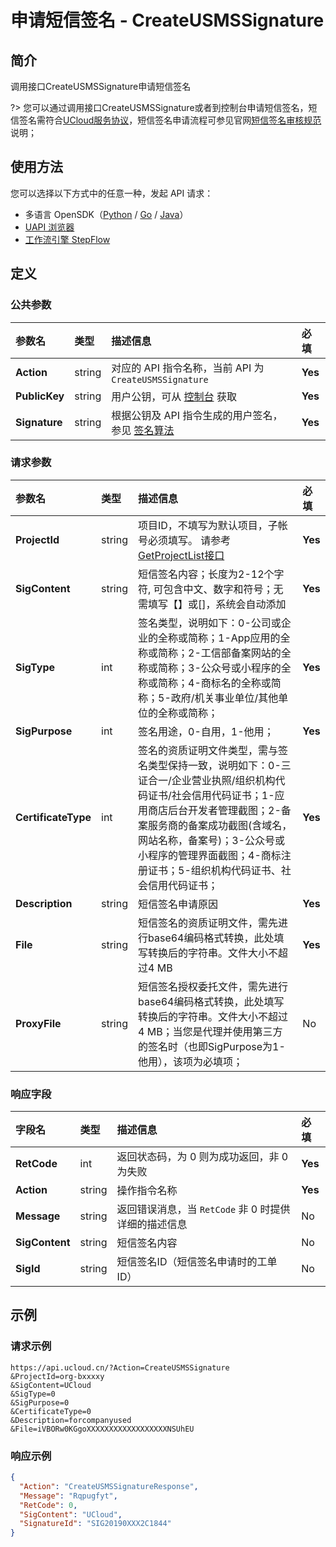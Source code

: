 # 申请短信签名 - CreateUSMSSignature

## 简介

调用接口CreateUSMSSignature申请短信签名

?> 您可以通过调用接口CreateUSMSSignature或者到控制台申请短信签名，短信签名需符合[UCloud服务协议](https://docs.ucloud.cn/management_monitor/usms/introduction/service_level)，短信签名申请流程可参见官网[短信签名审核规范](https://docs.ucloud.cn/management_monitor/usms/introduction/2005/2103)说明；



## 使用方法

您可以选择以下方式中的任意一种，发起 API 请求：
- 多语言 OpenSDK（[Python](https://github.com/ucloud/ucloud-sdk-python3) / [Go](https://github.com/ucloud/ucloud-sdk-go) / [Java](https://github.com/ucloud/ucloud-sdk-java)）
- [UAPI 浏览器](https://console.ucloud.cn/uapi/detail?id=CreateUSMSSignature)
- [工作流引擎 StepFlow](https://console.ucloud.cn/stepflow/manage/)

## 定义

### 公共参数

| 参数名 | 类型 | 描述信息 | 必填 |
|:---|:---|:---|:---|
| **Action**     | string  | 对应的 API 指令名称，当前 API 为 `CreateUSMSSignature`                        | **Yes** |
| **PublicKey**  | string  | 用户公钥，可从 [控制台](https://console.ucloud.cn/uapi/apikey) 获取                                             | **Yes** |
| **Signature**  | string  | 根据公钥及 API 指令生成的用户签名，参见 [签名算法](api/summary/signature.md)  | **Yes** |

### 请求参数

| 参数名 | 类型 | 描述信息 | 必填 |
|:---|:---|:---|:---|
| **ProjectId** | string | 项目ID，不填写为默认项目，子帐号必须填写。 请参考[GetProjectList接口](api/summary/get_project_list) |**Yes**|
| **SigContent** | string | 短信签名内容；长度为2-12个字符, 可包含中文、数字和符号；无需填写【】或[]，系统会自动添加 |**Yes**|
| **SigType** | int | 签名类型，说明如下：0-公司或企业的全称或简称；1-App应用的全称或简称；2-工信部备案网站的全称或简称；3-公众号或小程序的全称或简称；4-商标名的全称或简称；5-政府/机关事业单位/其他单位的全称或简称； |**Yes**|
| **SigPurpose** | int | 签名用途，0-自用，1-他用； |**Yes**|
| **CertificateType** | int | 签名的资质证明文件类型，需与签名类型保持一致，说明如下：0-三证合一/企业营业执照/组织机构代码证书/社会信用代码证书；1-应用商店后台开发者管理截图；2-备案服务商的备案成功截图(含域名，网站名称，备案号)；3-公众号或小程序的管理界面截图；4-商标注册证书；5-组织机构代码证书、社会信用代码证书； |**Yes**|
| **Description** | string | 短信签名申请原因 |**Yes**|
| **File** | string | 短信签名的资质证明文件，需先进行base64编码格式转换，此处填写转换后的字符串。文件大小不超过4 MB |**Yes**|
| **ProxyFile** | string | 短信签名授权委托文件，需先进行base64编码格式转换，此处填写转换后的字符串。文件大小不超过4 MB；当您是代理并使用第三方的签名时（也即SigPurpose为1-他用），该项为必填项； |No|

### 响应字段

| 字段名 | 类型 | 描述信息 | 必填 |
|:---|:---|:---|:---|
| **RetCode** | int | 返回状态码，为 0 则为成功返回，非 0 为失败 |**Yes**|
| **Action** | string | 操作指令名称 |**Yes**|
| **Message** | string | 返回错误消息，当 `RetCode` 非 0 时提供详细的描述信息 |No|
| **SigContent** | string | 短信签名内容 |No|
| **SigId** | string | 短信签名ID（短信签名申请时的工单ID） |No|




## 示例

### 请求示例
    
```
https://api.ucloud.cn/?Action=CreateUSMSSignature
&ProjectId=org-bxxxxy
&SigContent=UCloud
&SigType=0
&SigPurpose=0
&CertificateType=0
&Description=forcompanyused
&File=iVBORw0KGgoXXXXXXXXXXXXXXXXXXNSUhEU
```

### 响应示例
    
```json
{
  "Action": "CreateUSMSSignatureResponse",
  "Message": "Rqpugfyt",
  "RetCode": 0,
  "SigContent": "UCloud",
  "SignatureId": "SIG20190XXX2C1844"
}
```





